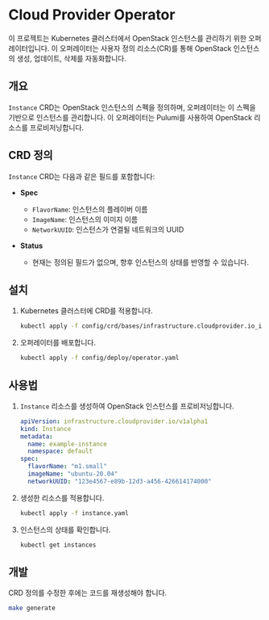 # Cloud Provider Operator

이 프로젝트는 Kubernetes 클러스터에서 OpenStack 인스턴스를 관리하기 위한 오퍼레이터입니다. 이 오퍼레이터는 사용자 정의 리소스(CR)를 통해 OpenStack 인스턴스의 생성, 업데이트, 삭제를 자동화합니다.

## 개요

`Instance` CRD는 OpenStack 인스턴스의 스펙을 정의하며, 오퍼레이터는 이 스펙을 기반으로 인스턴스를 관리합니다. 이 오퍼레이터는 Pulumi를 사용하여 OpenStack 리소스를 프로비저닝합니다.

## CRD 정의

`Instance` CRD는 다음과 같은 필드를 포함합니다:

- **Spec**
  - `FlavorName`: 인스턴스의 플레이버 이름
  - `ImageName`: 인스턴스의 이미지 이름
  - `NetworkUUID`: 인스턴스가 연결될 네트워크의 UUID

- **Status**
  - 현재는 정의된 필드가 없으며, 향후 인스턴스의 상태를 반영할 수 있습니다.

## 설치

1. Kubernetes 클러스터에 CRD를 적용합니다.
   ```bash
   kubectl apply -f config/crd/bases/infrastructure.cloudprovider.io_instances.yaml
   ```

2. 오퍼레이터를 배포합니다.
   ```bash
   kubectl apply -f config/deploy/operator.yaml
   ```

## 사용법

1. `Instance` 리소스를 생성하여 OpenStack 인스턴스를 프로비저닝합니다.
   ```yaml
   apiVersion: infrastructure.cloudprovider.io/v1alpha1
   kind: Instance
   metadata:
     name: example-instance
     namespace: default
   spec:
     flavorName: "m1.small"
     imageName: "ubuntu-20.04"
     networkUUID: "123e4567-e89b-12d3-a456-426614174000"
   ```

2. 생성한 리소스를 적용합니다.
   ```bash
   kubectl apply -f instance.yaml
   ```

3. 인스턴스의 상태를 확인합니다.
   ```bash
   kubectl get instances
   ```

## 개발

CRD 정의를 수정한 후에는 코드를 재생성해야 합니다.
   ```bash
   make generate
   ```